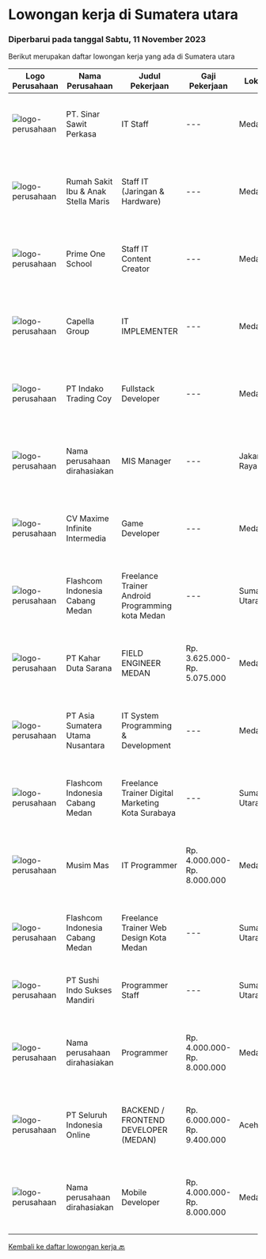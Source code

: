 
  # Lowongan kerja di Sumatera utara

  ### Diperbarui pada tanggal Sabtu, 11 November 2023

  Berikut merupakan daftar lowongan kerja yang ada di Sumatera utara

  |Logo Perusahaan | Nama Perusahaan | Judul Pekerjaan | Gaji Pekerjaan | Lokasi | Deskripsi | Tanggal diunggah | Pranala |
  | -------------- | --------------- | --------------- | --------- | --------- | -------------- | ------- | ----------- |
  |![logo-perusahaan](https://i.ibb.co/sqvTCh9/112815900-stock-vector-no-image-available-icon-flat-vector.webp)|PT. Sinar Sawit Perkasa|IT Staff|---|Medan|·    Pengalaman Minimal 2 tahun dibilang yang sama ·    Min D3 Teknik Komputer/Informatika ·    Memiliki pemahaman dan keterampilan dalam hal...|Kamis, 09 November 2023|https://www.jobstreet.co.id/id/job/it-staff-4524673?token=0~6569cc71-6671-4e2f-b80c-4468893b704c&sectionRank=1&jobId=jobstreet-id-job-4524673|
|![logo-perusahaan](https://image-service-cdn.seek.com.au/28721c1ec6524aa5c6e2b125b2697cbdff6cd3b9/ee4dce1061f3f616224767ad58cb2fc751b8d2dc)|Rumah Sakit Ibu & Anak Stella Maris|Staff IT (Jaringan & Hardware)|---|Medan|Minimal pendidikan D3 Komputer/Teknik Informatika/Sistem Informasi Pengalaman/Freshhgraduate (dipertimbangkan) Memahami Topologi Jaringan (VLAN,...|Rabu, 08 November 2023|https://www.jobstreet.co.id/id/job/staff-it-jaringan-hardware-4523249?token=0~6569cc71-6671-4e2f-b80c-4468893b704c&sectionRank=2&jobId=jobstreet-id-job-4523249|
|![logo-perusahaan](https://i.ibb.co/sqvTCh9/112815900-stock-vector-no-image-available-icon-flat-vector.webp)|Prime One School|Staff IT Content Creator|---|Medan|Calling All Creative Minds: Criteria for School Content Creator RoleAre you passionate about telling the story of our school through captivating...|Rabu, 08 November 2023|https://www.jobstreet.co.id/id/job/staff-it-content-creator-4522289?token=0~6569cc71-6671-4e2f-b80c-4468893b704c&sectionRank=3&jobId=jobstreet-id-job-4522289|
|![logo-perusahaan](https://image-service-cdn.seek.com.au/f1b5745ef312accbe4a93b4a167d73fab1d9da7f/ee4dce1061f3f616224767ad58cb2fc751b8d2dc)|Capella Group|IT IMPLEMENTER|---|Medan|Kualifikasi : Maks. berusia 35 tahun. Pendidikan min. S1 Teknik Informatika / Sistem Informasi. Berpengalaman di bidang terkait. Memiliki kepribadian...|Jumat, 10 November 2023|https://www.jobstreet.co.id/id/job/it-implementer-4524889?token=0~6569cc71-6671-4e2f-b80c-4468893b704c&sectionRank=4&jobId=jobstreet-id-job-4524889|
|![logo-perusahaan](https://image-service-cdn.seek.com.au/d1d3742d59ec4d8687975db743c21bf0aff63f1d/ee4dce1061f3f616224767ad58cb2fc751b8d2dc)|PT Indako Trading Coy|Fullstack Developer|---|Medan|Kualifikasi: Berusia 20 - 35 tahun Pendidikan minimal S1 disiplin ilmu komputer (Teknik Informatika, Sistem Informasi, dsb) Memiliki pengalaman...|Senin, 06 November 2023|https://www.jobstreet.co.id/id/job/fullstack-developer-4519822?token=0~6569cc71-6671-4e2f-b80c-4468893b704c&sectionRank=5&jobId=jobstreet-id-job-4519822|
|![logo-perusahaan](https://i.ibb.co/sqvTCh9/112815900-stock-vector-no-image-available-icon-flat-vector.webp)|Nama perusahaan dirahasiakan|MIS Manager|---|Jakarta Raya|Pendidikan minimal S1 segala jurusan Minimal memiliki 1 tahun pengalaman kerja di bidang yang sama Memiliki pengetahuan mengenai PHP dan bahasa...|Kamis, 02 November 2023|https://www.jobstreet.co.id/id/job/mis-manager-4517533?token=0~6569cc71-6671-4e2f-b80c-4468893b704c&sectionRank=6&jobId=jobstreet-id-job-4517533|
|![logo-perusahaan](https://image-service-cdn.seek.com.au/95f78b03bec587c8eeb09880b03e59ba6c010712/ee4dce1061f3f616224767ad58cb2fc751b8d2dc)|CV Maxime Infinite Intermedia|Game Developer|---|Medan|Mengembangkan proyek game dan interactive experience lainnya dengan Unity Engine Open Minded untuk belajar engine baru atau riset teknologi lainnya...|Selasa, 31 Oktober 2023|https://www.jobstreet.co.id/id/job/game-developer-4514648?token=0~6569cc71-6671-4e2f-b80c-4468893b704c&sectionRank=7&jobId=jobstreet-id-job-4514648|
|![logo-perusahaan](https://i.ibb.co/sqvTCh9/112815900-stock-vector-no-image-available-icon-flat-vector.webp)|Flashcom Indonesia Cabang Medan|Freelance Trainer Android Programming kota Medan|---|Sumatera Utara|- Pendidikan minimal S1- Punya pengalaman di bidang tsb- Cekatan dalam bekerja   Jobdesk- Menguasai Java android programming, android studio &amp;...|Senin, 06 November 2023|https://www.jobstreet.co.id/id/job/freelance-trainer-android-programming-kota-medan-1037347062?token=0~6569cc71-6671-4e2f-b80c-4468893b704c&sectionRank=8&jobId=jobstreet-id-job-1037347062|
|![logo-perusahaan](https://image-service-cdn.seek.com.au/2d1e6677a1a3f1970b5be5caed02ee61512549fb/ee4dce1061f3f616224767ad58cb2fc751b8d2dc)|PT Kahar Duta Sarana|FIELD ENGINEER MEDAN|Rp. 3.625.000-Rp. 5.075.000|Medan|Responsibilities and Duties Bertanggung jawab agar terpenuhinya kualitas layanan perbaikan yang diberikan kepada customer. Bertanggung jawab atas...|Selasa, 31 Oktober 2023|https://www.jobstreet.co.id/id/job/field-engineer-medan-4514233?token=0~6569cc71-6671-4e2f-b80c-4468893b704c&sectionRank=9&jobId=jobstreet-id-job-4514233|
|![logo-perusahaan](https://i.ibb.co/sqvTCh9/112815900-stock-vector-no-image-available-icon-flat-vector.webp)|PT Asia Sumatera Utama Nusantara|IT System Programming & Development|---|Medan|Deskripsi pekerjaan : Melakukan pengembangan System IT Perusahaan berbasis web Menganalisa dan mengidentifikasi jika terjadi kesalahan pada aplikasi...|Senin, 16 Oktober 2023|https://www.jobstreet.co.id/id/job/it-system-programming-development-4500575?token=0~6569cc71-6671-4e2f-b80c-4468893b704c&sectionRank=10&jobId=jobstreet-id-job-4500575|
|![logo-perusahaan](https://i.ibb.co/sqvTCh9/112815900-stock-vector-no-image-available-icon-flat-vector.webp)|Flashcom Indonesia Cabang Medan|Freelance Trainer Digital Marketing Kota Surabaya|---|Sumatera Utara|KATEGORI PEKERJAANKategori Pekerjaan                 : Trainer Digital MarketingLevel Pekerjaan                      : Basic - Expert DESKRIPSI...|Kamis, 26 Oktober 2023|https://www.jobstreet.co.id/id/job/freelance-trainer-digital-marketing-kota-surabaya-1037277102?token=0~6569cc71-6671-4e2f-b80c-4468893b704c&sectionRank=11&jobId=jobstreet-id-job-1037277102|
|![logo-perusahaan](https://image-service-cdn.seek.com.au/68c0c4b523c472addb4e06dfd820174a474da9cd/ee4dce1061f3f616224767ad58cb2fc751b8d2dc)|Musim Mas|IT Programmer|Rp. 4.000.000-Rp. 8.000.000|Medan|Candidate must possess at least Diploma, Bachelor's Degree, Master's Degree/Post Graduate Degree in Computer Science/Information Technology or...|Senin, 16 Oktober 2023|https://www.jobstreet.co.id/id/job/it-programmer-4500455?token=0~6569cc71-6671-4e2f-b80c-4468893b704c&sectionRank=12&jobId=jobstreet-id-job-4500455|
|![logo-perusahaan](https://i.ibb.co/sqvTCh9/112815900-stock-vector-no-image-available-icon-flat-vector.webp)|Flashcom Indonesia Cabang Medan|Freelance Trainer Web Design Kota Medan|---|Sumatera Utara|KATEGORI PEKERJAANKategori Pekerjaan                 : Trainer Web DesignLevel Pekerjaan                      : Basic - Expert DESKRIPSI...|Kamis, 26 Oktober 2023|https://www.jobstreet.co.id/id/job/freelance-trainer-web-design-kota-medan-1037276848?token=0~6569cc71-6671-4e2f-b80c-4468893b704c&sectionRank=13&jobId=jobstreet-id-job-1037276848|
|![logo-perusahaan](https://image-service-cdn.seek.com.au/ce29b5c19456cde8461dce3155ae89198443caca/ee4dce1061f3f616224767ad58cb2fc751b8d2dc)|PT Sushi Indo Sukses Mandiri|Programmer Staff|---|Sumatera Utara|Kualifikasi : Berusia, Min. 20 tahun Memiliki Pengalaman dibidang yang sama min. 1 tahun. Memiliki min. 1 (satu) / Small Project yang dapat...|Selasa, 17 Oktober 2023|https://www.jobstreet.co.id/id/job/programmer-staff-4500869?token=0~6569cc71-6671-4e2f-b80c-4468893b704c&sectionRank=14&jobId=jobstreet-id-job-4500869|
|![logo-perusahaan](https://i.ibb.co/sqvTCh9/112815900-stock-vector-no-image-available-icon-flat-vector.webp)|Nama perusahaan dirahasiakan|Programmer|Rp. 4.000.000-Rp. 8.000.000|Medan|Persyaratan: Pengalaman minimal 3 tahun dibidang pemrograman Gelar Diploma 3/Sarjana dalam ilmu komputer atau bidang serupa Menguasai salah satu...|Jumat, 13 Oktober 2023|https://www.jobstreet.co.id/id/job/programmer-4498629?token=0~6569cc71-6671-4e2f-b80c-4468893b704c&sectionRank=15&jobId=jobstreet-id-job-4498629|
|![logo-perusahaan](https://image-service-cdn.seek.com.au/c768f0670f8f8212da7de609b6af9d0b2e5134cc/ee4dce1061f3f616224767ad58cb2fc751b8d2dc)|PT Seluruh Indonesia Online|BACKEND / FRONTEND DEVELOPER (MEDAN)|Rp. 6.000.000-Rp. 9.400.000|Aceh|Back End Developer Requirements:-Candidate must possess at least Diploma, Bachelor Degree in computer science / Information Technology, Engineering...|Sabtu, 14 Oktober 2023|https://www.jobstreet.co.id/id/job/backend-frontend-developer-medan-4499121?token=0~6569cc71-6671-4e2f-b80c-4468893b704c&sectionRank=16&jobId=jobstreet-id-job-4499121|
|![logo-perusahaan](https://i.ibb.co/sqvTCh9/112815900-stock-vector-no-image-available-icon-flat-vector.webp)|Nama perusahaan dirahasiakan|Mobile Developer|Rp. 4.000.000-Rp. 8.000.000|Medan|Job Description: Melakukan Analisa terhadap kebutuhan business process Mengintergrasikan Aplikasi Mobile dengan main system (ERP) Bekerja sama dengan...|Jumat, 13 Oktober 2023|https://www.jobstreet.co.id/id/job/mobile-developer-4498725?token=0~6569cc71-6671-4e2f-b80c-4468893b704c&sectionRank=17&jobId=jobstreet-id-job-4498725|


  [Kembali ke daftar lowongan kerja 🔙](../README.md#daftar-lowongan-kerja)
  